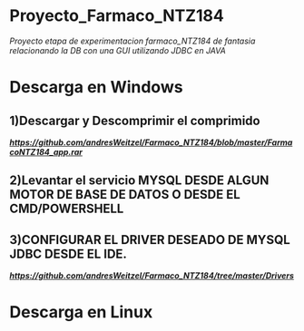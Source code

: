 # Proyecto_Farmaco_NTZ184
*Proyecto  etapa de experimentacion farmaco_NTZ184 de fantasia relacionando la DB con una GUI utilizando JDBC en JAVA*

# Descarga en Windows

## 1)Descargar y Descomprimir el comprimido
***https://github.com/andresWeitzel/Farmaco_NTZ184/blob/master/FarmacoNTZ184_app.rar***

## 2)Levantar el servicio MYSQL DESDE ALGUN MOTOR DE BASE DE DATOS O DESDE EL CMD/POWERSHELL

## 3)CONFIGURAR EL DRIVER DESEADO DE MYSQL JDBC DESDE EL IDE.
***https://github.com/andresWeitzel/Farmaco_NTZ184/tree/master/Drivers*** 


# Descarga en Linux
